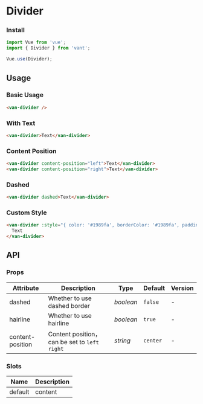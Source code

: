 # Divider

### Install

``` javascript
import Vue from 'vue';
import { Divider } from 'vant';

Vue.use(Divider);
```

## Usage

### Basic Usage

```html
<van-divider />
```

### With Text

```html
<van-divider>Text</van-divider>
```

### Content Position

```html
<van-divider content-position="left">Text</van-divider>
<van-divider content-position="right">Text</van-divider>
```

### Dashed

```html
<van-divider dashed>Text</van-divider>
```

### Custom Style

```html
<van-divider :style="{ color: '#1989fa', borderColor: '#1989fa', padding: '0 16px' }">
  Text
</van-divider>
```

## API

### Props

| Attribute | Description | Type | Default | Version |
|------|------|------|------|------|
| dashed | Whether to use dashed border | *boolean* | `false` | - |
| hairline | Whether to use hairline | *boolean* | `true` | - |
| content-position | Content position，can be set to `left` `right` | *string* | `center` | - |

### Slots

| Name | Description |
|------|------|
| default | content |
